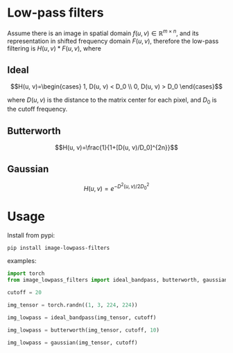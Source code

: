 # Low-pass filters


Assume there is an image in spatial domain $f(u, v)\in\mathbb{R}^{m\times n}$, 
and its representation in shifted frequency domain $F(u, v)$, 
therefore the low-pass filtering is $H(u,v)*F(u, v)$, where

## Ideal

$$H(u, v)=\begin{cases}
    1, D(u, v) < D_0 \\
    0, D(u, v) > D_0
\end{cases}$$

where $D(u,v)$ is the distance to the matrix center for each pixel, and $D_0$ is the cutoff frequency.

## Butterworth

$$H(u, v)=\frac{1}{1+[D(u, v)/D_0]^{2n}}$$

## Gaussian

$$H(u, v)=e^{-D^2(u, v)/2{D_0}^2}$$

# Usage

Install from pypi:

```
pip install image-lowpass-filters
```

examples:

```python
import torch
from image_lowpass_filters import ideal_bandpass, butterworth, gaussian

cutoff = 20

img_tensor = torch.randn((1, 3, 224, 224))

img_lowpass = ideal_bandpass(img_tensor, cutoff)

img_lowpass = butterworth(img_tensor, cutoff, 10)

img_lowpass = gaussian(img_tensor, cutoff)
```

